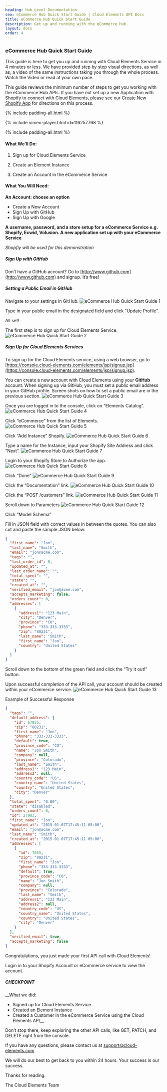```yaml
---
heading: Hub Level Documentation
seo: eCommerce Hub Quick Start Guide | Cloud Elements API Docs
title: eCommerce Hub Quick Start Guide
description: Get up and running with the eCommerce Hub.
layout: docs
order: 4
---
```


### eCommerce Hub Quick Start Guide

This guide is here to get you up and running with Cloud Elements Service in 4 minutes or less. We have provided step by step visual directions, as well as, a video of the same instructions taking you through the whole process. Watch the Video or read at your own pace.

This guide reviews the minimum number of steps to get you working with the eCommerce Hub APIs. If you have not set up a new Application with Shopify to connect with Cloud Elements, please see our [Create New Shopify App](/docs/elements/shopify/shopify-endpoint-setup.html) for directions on this process.

{% include padding-all.html %}

{% include vimeo-player.html id=116257768 %}

{% include padding-all.html %}

#### What We'll Do:

1. Sign up for Cloud Elements Service

2. Create an Element Instance

3. Create an Account in the eCommerce Service

#### What You Will Need:

__An Account: choose an option__

* Create a New Account
* Sign Up with GitHub
* Sign Up with Google

__A username, password, and a store setup for a eCommerce Service e.g. Shopify, Ecwid, Volusion.
A new application set up with your eCommerce Service__

*Shopfiy will be used for this demonstration*

##### Sign Up with GitHub

Don’t have a GitHub account? Go to [http://www.github.com](http://www.github.com) and signup. It’s free!

##### Setting a Public Email in GitHub

Navigate to your settings in GitHub.
![eCommerce Hub Quick Start Guide 1](http://cloud-elements.com/wp-content/uploads/2014/08/gitHub2.gif)

Type in your public email in the designated field and click “Update Profile”.

All set!

The first step is to sign up for Cloud Elements Service.
![eCommerce Hub Quick Start Guide 2](http://cloud-elements.com/wp-content/uploads/2014/08/gitHub21.gif)

##### Sign Up for Cloud Elements Services

To sign up for the Cloud Elements service, using a web browser, go to [https://console.cloud-elements.com/elements/jsp/signup.jsp](https://console.cloud-elements.com/elements/jsp/signup.jsp).

You can create a new account with Cloud Elements using your __GitHub__ account. When signing up via GitHub, you must set a public email address in your GitHub profile. Screen shots on how to set a public email are in the previous section.
![eCommerce Hub Quick Start Guide 3](http://cloud-elements.com/wp-content/uploads/2014/10/quickGuideSignup.png)

Once you are logged in to the console, click on “Elements Catalog”.
![eCommerce Hub Quick Start Guide 4](http://cloud-elements.com/wp-content/uploads/2014/10/quickGuide1.png)

Click “eCommerce” from the list of Elements.
![eCommerce Hub Quick Start Guide 5](http://cloud-elements.com/wp-content/uploads/2015/01/QuickGuideeCommerce1.png)

Click “Add Instance” Shopify.
![eCommerce Hub Quick Start Guide 6](http://cloud-elements.com/wp-content/uploads/2015/01/QuickGuideeCommerce2.png)

Type a name for the Instance, input your Shopify Site Address and click “Next”.
![eCommerce Hub Quick Start Guide 7](http://cloud-elements.com/wp-content/uploads/2015/01/QuickGuideeCommerce4.png)

Login to your Shopify Store to Authorize the app.
![eCommerce Hub Quick Start Guide 8](http://cloud-elements.com/wp-content/uploads/2015/01/QuickGuideeCommerce5.png)

Click “Done”
![eCommerce Hub Quick Start Guide 9](http://cloud-elements.com/wp-content/uploads/2015/01/QuickGuideeCommerce6.png)

Click the “Documentation” link.
![eCommerce Hub Quick Start Guide 10](http://cloud-elements.com/wp-content/uploads/2015/01/QuickGuideeCommerce7.png)

Click the “POST /customers” link.
![eCommerce Hub Quick Start Guide 11](http://cloud-elements.com/wp-content/uploads/2015/01/QuickGuideeCommerce8.png)

Scroll down to Parameters
![eCommerce Hub Quick Start Guide 12](http://cloud-elements.com/wp-content/uploads/2015/01/QuickGuideeCommerce9.png)

Click “Model Schema”

Fill in JSON field with correct values in between the quotes. You can also cut and paste the sample JSON below:

```JSON
{
  "first_name": "Jon",
  "last_name": "Smith",
  "email": "jon@acme.com",
  "tags": "",
  "last_order_id": 0,
  "updated_at": "",
  "last_order_name": "",
  "total_spent": "",
  "state": "",
  "created_at": "",
  "verified_email": "jon@acme.com",
  "accepts_marketing": false,
  "orders_count": 0,
  "addresses": [
    {
      "address1": "123 Main",
      "city": "Denver",
      "province": "CO",
      "phone": "333-333-3333",
      "zip": "80231",
      "last_name": "Smith",
      "first_name": "Jon",
      "country": "United States"
    }
  ]
}
```

Scroll down to the bottom of the green field and click the “Try it out!” button.

Upon successful completion of the API call, your account should be created within your eCommerce service.
![eCommerce Hub Quick Start Guide 13](http://cloud-elements.com/wp-content/uploads/2015/01/QuickGuideeCommerce10.png)


Example of Successful Response

```JSON
{
  "tags": "",
  "default_address": {
    "id": 67055,
    "zip": "80231",
    "first_name": "Jon",
    "phone": "333-333-3333",
    "default": true,
    "province_code": "CO",
    "name": "Jon Smith",
    "company": null,
    "province": "Colorado",
    "last_name": "Smith",
    "address1": "123 Main",
    "address2": null,
    "country_code": "US",
    "country_name": "United States",
    "country": "United States",
    "city": "Denver"
  },
  "total_spent": "0.00",
  "state": "disabled",
  "orders_count": 0,
  "id": 27903,
  "first_name": "Jon",
  "updated_at": "2015-01-07T17:45:11-05:00",
  "email": "jon@acme.com",
  "last_name": "Smith",
  "created_at": "2015-01-07T17:45:11-05:00",
  "addresses": [
    {
      "id": 7055,
      "zip": "80231",
      "first_name": "Jon",
      "phone": "333-333-3333",
      "default": true,
      "province_code": "CO",
      "name": "Jon Smith",
      "company": null,
      "province": "Colorado",
      "last_name": "Smith",
      "address1": "123 Main",
      "address2": null,
      "country_code": "US",
      "country_name": "United States",
      "country": "United States",
      "city": "Denver"
    }
  ],
  "verified_email": true,
  "accepts_marketing": false
}
```

Congratulations, you just made your first API call with Cloud Elements!

Login in to your Shopify Account or eCommerce service to view the account.

##### CHECKPOINT

__What we did:

* Signed up for Cloud Elements Service
* Created an Element Instance
* Created a Customer in the eCommerce Service using the Cloud Elements API__

Don’t stop there, keep exploring the other API calls, like GET, PATCH, and DELETE right from the console.

If you have any questions, please contact us at [support@cloud-elements.com](mailto:support@cloud-elements.com)

We will do our best to get back to you within 24 hours. Your success is our success.

Thanks for reading.

The Cloud Elements Team

